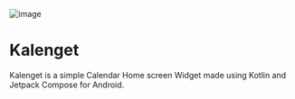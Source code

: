 ![image](https://github.com/binayshaw7777/Kalenget/assets/62587060/8cd708db-2579-4ec3-a478-aaf1b4d39f4d)

# Kalenget
Kalenget is a simple Calendar Home screen Widget made using Kotlin and Jetpack Compose for Android.
